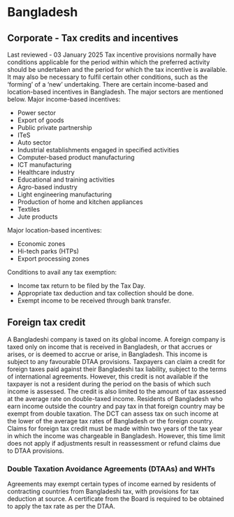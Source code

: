 # Bangladesh
## Corporate - Tax credits and incentives
Last reviewed - 03 January 2025
Tax incentive provisions normally have conditions applicable for the period within which the preferred activity should be undertaken and the period for which the tax incentive is available. It may also be necessary to fulfil certain other conditions, such as the ‘forming’ of a ‘new’ undertaking.
There are certain income-based and location-based incentives in Bangladesh. The major sectors are mentioned below.
Major income-based incentives:
  * Power sector
  * Export of goods
  * Public private partnership
  * ITeS
  * Auto sector
  * Industrial establishments engaged in specified activities
  * Computer-based product manufacturing
  * ICT manufacturing
  * Healthcare industry
  * Educational and training activities
  * Agro-based industry
  * Light engineering manufacturing
  * Production of home and kitchen appliances
  * Textiles
  * Jute products


Major location-based incentives:
  * Economic zones
  * Hi-tech parks (HTPs)
  * Export processing zones


Conditions to avail any tax exemption:
  * Income tax return to be filed by the Tax Day.
  * Appropriate tax deduction and tax collection should be done.
  * Exempt income to be received through bank transfer.


## Foreign tax credit
A Bangladeshi company is taxed on its global income. A foreign company is taxed only on income that is received in Bangladesh, or that accrues or arises, or is deemed to accrue or arise, in Bangladesh. This income is subject to any favourable DTAA provisions. Taxpayers can claim a credit for foreign taxes paid against their Bangladeshi tax liability, subject to the terms of international agreements. However, this credit is not available if the taxpayer is not a resident during the period on the basis of which such income is assessed. The credit is also limited to the amount of tax assessed at the average rate on double-taxed income.
Residents of Bangladesh who earn income outside the country and pay tax in that foreign country may be exempt from double taxation. The DCT can assess tax on such income at the lower of the average tax rates of Bangladesh or the foreign country. Claims for foreign tax credit must be made within two years of the tax year in which the income was chargeable in Bangladesh. However, this time limit does not apply if adjustments result in reassessment or refund claims due to DTAA provisions.
### Double Taxation Avoidance Agreements (DTAAs) and WHTs
Agreements may exempt certain types of income earned by residents of contracting countries from Bangladeshi tax, with provisions for tax deduction at source.
A certificate from the Board is required to be obtained to apply the tax rate as per the DTAA.
